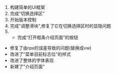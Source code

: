 1. 构建简单的UI框架
2. 完成“切换选择区”
3. 开始版本控制
4. 完成"调整滑块",修复了它在切换选择区时的显隐问题
5. - 完成“打开框条介绍页面”的按钮
  - 修复了由rpx的误差导致的问题(替换成vw)
  - 改进了"菜单目前标志位"的样式
  - 改进了整体的字体表现
  - 新建了"介绍页面"